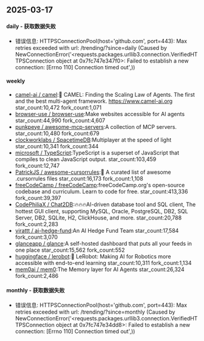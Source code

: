 ## 2025-03-17

#### daily - 获取数据失败
* 错误信息: HTTPSConnectionPool(host='github.com', port=443): Max retries exceeded with url: /trending/?since=daily (Caused by NewConnectionError('<requests.packages.urllib3.connection.VerifiedHTTPSConnection object at 0x7fc747e347f0>: Failed to establish a new connection: [Errno 110] Connection timed out',))

#### weekly
* [camel-ai / camel](https://github.com/camel-ai/camel):🐫 CAMEL: Finding the Scaling Law of Agents. The first and the best multi-agent framework. https://www.camel-ai.org star_count:10,472 fork_count:1,071
* [browser-use / browser-use](https://github.com/browser-use/browser-use):Make websites accessible for AI agents star_count:44,990 fork_count:4,607
* [punkpeye / awesome-mcp-servers](https://github.com/punkpeye/awesome-mcp-servers):A collection of MCP servers. star_count:10,480 fork_count:679
* [clockworklabs / SpacetimeDB](https://github.com/clockworklabs/SpacetimeDB):Multiplayer at the speed of light star_count:10,341 fork_count:344
* [microsoft / TypeScript](https://github.com/microsoft/TypeScript):TypeScript is a superset of JavaScript that compiles to clean JavaScript output. star_count:103,459 fork_count:12,747
* [PatrickJS / awesome-cursorrules](https://github.com/PatrickJS/awesome-cursorrules):📄 A curated list of awesome .cursorrules files star_count:16,173 fork_count:1,108
* [freeCodeCamp / freeCodeCamp](https://github.com/freeCodeCamp/freeCodeCamp):freeCodeCamp.org's open-source codebase and curriculum. Learn to code for free. star_count:413,336 fork_count:39,397
* [CodePhiliaX / Chat2DB](https://github.com/CodePhiliaX/Chat2DB):🔥🔥🔥AI-driven database tool and SQL client, The hottest GUI client, supporting MySQL, Oracle, PostgreSQL, DB2, SQL Server, DB2, SQLite, H2, ClickHouse, and more. star_count:20,788 fork_count:2,283
* [virattt / ai-hedge-fund](https://github.com/virattt/ai-hedge-fund):An AI Hedge Fund Team star_count:17,584 fork_count:3,070
* [glanceapp / glance](https://github.com/glanceapp/glance):A self-hosted dashboard that puts all your feeds in one place star_count:15,562 fork_count:552
* [huggingface / lerobot](https://github.com/huggingface/lerobot):🤗 LeRobot: Making AI for Robotics more accessible with end-to-end learning star_count:10,311 fork_count:1,134
* [mem0ai / mem0](https://github.com/mem0ai/mem0):The Memory layer for AI Agents star_count:26,324 fork_count:2,486

#### monthly - 获取数据失败
* 错误信息: HTTPSConnectionPool(host='github.com', port=443): Max retries exceeded with url: /trending/?since=monthly (Caused by NewConnectionError('<requests.packages.urllib3.connection.VerifiedHTTPSConnection object at 0x7fc747e34dd8>: Failed to establish a new connection: [Errno 110] Connection timed out',))

